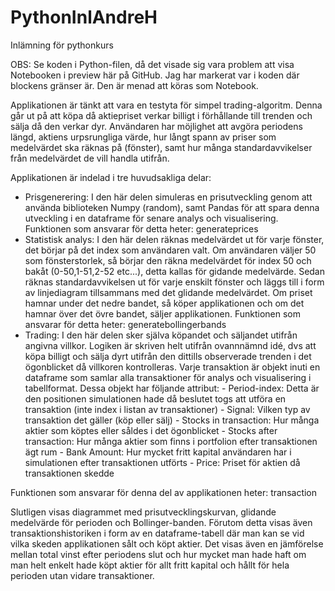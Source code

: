 # PythonInlAndreH
Inlämning för pythonkurs

OBS: Se koden i Python-filen, då det visade sig vara problem att visa Notebooken i preview här på GitHub. Jag har markerat var i koden där blockens gränser är. Den är menad att köras som Notebook.

Applikationen är tänkt att vara en testyta för simpel trading-algoritm. Denna går ut på att köpa då aktiepriset verkar billigt i förhållande till trenden och sälja då den verkar dyr. Användaren har möjlighet att avgöra periodens längd, aktiens urpsrungliga värde, hur långt spann av priser som medelvärdet ska räknas på (fönster), samt hur många standardavvikelser från medelvärdet de vill handla utifrån.

Applikationen är indelad i tre huvudsakliga delar:
- Prisgenerering: I den här delen simuleras en prisutveckling genom att använda biblioteken Numpy (random), samt Pandas för att spara denna utveckling i en dataframe för senare analys och visualisering. Funktionen som ansvarar för detta heter: generateprices
- Statistisk analys: I den här delen räknas medelvärdet ut för varje fönster, det börjar på det index som användaren valt. Om användaren väljer 50 som fönsterstorlek, så börjar den räkna medelvärdet för index 50 och bakåt (0-50,1-51,2-52 etc...), detta kallas för gidande medelvärde. Sedan räknas standardavvikelsen ut för varje enskilt fönster och läggs till i form av linjediagram tillsammans med det glidande medelvärdet. Om priset hamnar under det nedre bandet, så köper applikationen och om det hamnar över det övre bandet, säljer applikationen. Funktionen som ansvarar för detta heter: generatebollingerbands
- Trading: I den här delen sker själva köpandet och säljandet utifrån angivna villkor. Logiken är skriven helt utifrån ovannnämnd idé, dvs att köpa billigt och sälja dyrt utifrån den dittills observerade trenden i det ögonblicket då villkoren kontrolleras. Varje transaktion är objekt inuti en dataframe som samlar alla transaktioner för analys och visualisering i tabellformat. Dessa objekt har följande attribut:
      - Period-index: Detta är den positionen simulationen hade då beslutet togs att utföra en transaktion (inte index i listan av transaktioner)
      - Signal: Vilken typ av transaktion det gäller (köp eller sälj)
      - Stocks in transaction: Hur många aktier som köptes eller såldes i det ögonblicket
      - Stocks after transaction: Hur många aktier som finns i portfolion efter transaktionen ägt rum
      - Bank Amount: Hur mycket fritt kapital användaren har i simulationen efter transaktionen utförts
      - Price: Priset för aktien då transaktionen skedde
  
Funktionen som ansvarar för denna del av applikationen heter: transaction

Slutligen visas diagrammet med prisutvecklingskurvan, glidande medelvärde för perioden och Bollinger-banden. Förutom detta visas även transaktionshistoriken i form av en dataframe-tabell där man kan se vid vilka skeden applikationen sålt och köpt aktier. Det visas även en jämförelse mellan total vinst efter periodens slut och hur mycket man hade haft om man helt enkelt hade köpt aktier för allt fritt kapital och hållt för hela perioden utan vidare transaktioner.
  
